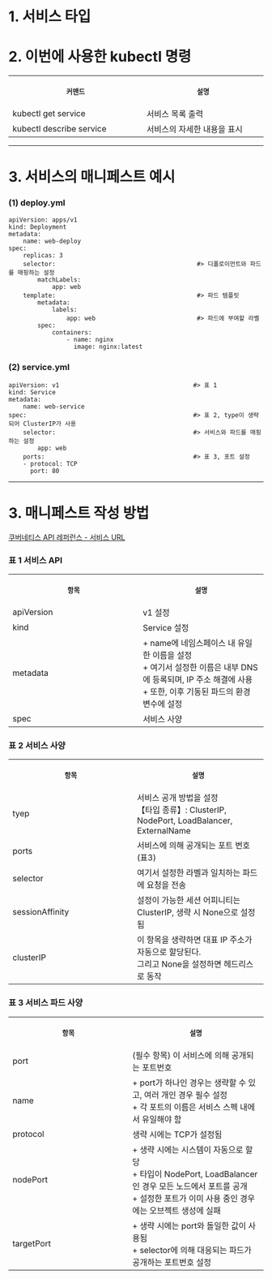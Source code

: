# 1. 서비스 타입



# 2. 이번에 사용한 kubectl 명령

<table>
<tr>
<th align="center">
<img width="441" height="1">
<p> 
<small>
커맨드 
</small>
</p>
</th>
<th align="center">
<img width="441" height="1">
<p> 
<small>
설명
</small>
</p>
</th>
</tr>
<tr>
<td>
<!-- REMOVE THE BACKSLASHES -->
kubectl get service
</td>
<td>
<!-- REMOVE THE BACKSLASHES -->
서비스 목록 출력
</td>
</tr>
<tr>
<td>
<!-- REMOVE THE BACKSLASHES -->
kubectl describe service
</td>
<td>
서비스의 자세한 내용을 표시
</td>
</tr>
</table>

----

# 3. 서비스의 매니페스트 예시

### (1) deploy.yml
```
apiVersion: apps/v1
kind: Deployment
metadata:
    name: web-deploy
spec:
    replicas: 3
    selector:                                       #> 디폴로이먼트와 파드를 매핑하는 설정
        matchLabels:
            app: web
    template:                                       #> 파드 템플릿
        metadata:
            labels:
                app: web                            #> 파드에 부여할 라벨
        spec:
            containers:
                - name: nginx
                  image: nginx:latest
```

### (2) service.yml
```
apiVersion: v1                                     #> 표 1
kind: Service
metadata:
    name: web-service
spec:                                              #> 표 2, type이 생략되어 ClusterIP가 사용
    selector:                                      #> 서비스와 파드를 매핑하는 설정
        app: web
    ports:                                         #> 표 3, 포트 설정
    - protocol: TCP
      port: 80
```

----

# 3. 매니페스트 작성 방법

[쿠버네티스 API 레퍼런스 - 서비스 URL](https://kubernetes.io/docs/reference/kubernetes-api/service-resources/service-v1/)

### 표 1 서비스 API 
<table>
<tr>
<th align="center">
<img width="441" height="1">
<p> 
<small>
항목 
</small>
</p>
</th>
<th align="center">
<img width="441" height="1">
<p> 
<small>
설명
</small>
</p>
</th>
</tr>
<tr>
<td>
<!-- REMOVE THE BACKSLASHES -->
apiVersion
</td>
<td>
<!-- REMOVE THE BACKSLASHES -->
v1 설정
</td>
</tr>
<tr>
<td>
<!-- REMOVE THE BACKSLASHES -->
kind
</td>
<td>
Service 설정
</td>
</tr>
<tr>
<td>
<!-- REMOVE THE BACKSLASHES -->
metadata
</td>
<td>
+ name에 네임스페이스 내 유일한 이름을 설정 <br> + 여기서 설정한 이름은 내부 DNS에 등록되며, IP 주소 해결에 사용 <br> + 또한, 이후 기동된 파드의 환경 변수에 설정
</td>
</tr>
<tr>
<td>
<!-- REMOVE THE BACKSLASHES -->
spec
</td>
<td>
서비스 사양
</td>
</tr>
</table>

### 표 2 서비스 사양
<table>
<tr>
<th align="center">
<img width="441" height="1">
<p> 
<small>
항목 
</small>
</p>
</th>
<th align="center">
<img width="441" height="1">
<p> 
<small>
설명
</small>
</p>
</th>
</tr>
<tr>
<td>
<!-- REMOVE THE BACKSLASHES -->
tyep
</td>
<td>
<!-- REMOVE THE BACKSLASHES -->
서비스 공개 방법을 설정 <br> 【타입 종류】: ClusterIP, NodePort, LoadBalancer, ExternalName
</td>
</tr>
<tr>
<td>
<!-- REMOVE THE BACKSLASHES -->
ports
</td>
<td>
서비스에 의해 공개되는 포트 번호 (표3)
</td>
</tr>
<tr>
<td>
<!-- REMOVE THE BACKSLASHES -->
selector
</td>
<td>
여기서 설정한 라벨과 일치하는 파드에 요청을 전송
</td>
</tr>
<tr>
<td>
<!-- REMOVE THE BACKSLASHES -->
sessionAffinity
</td>
<td>
설정이 가능한 세션 어피니티는 ClusterIP, 생략 시 None으로 설정됨
</td>
</tr>
<tr>
<td>
<!-- REMOVE THE BACKSLASHES -->
clusterIP
</td>
<td>
이 항목을 생략하면 대표 IP 주소가 자동으로 할당된다. <br> 그리고 None을 설정하면 헤드리스로 동작
</td>
</tr>
</table>

### 표 3 서비스 파드 사양
<table>
<tr>
<th align="center">
<img width="441" height="1">
<p> 
<small>
항목 
</small>
</p>
</th>
<th align="center">
<img width="441" height="1">
<p> 
<small>
설명
</small>
</p>
</th>
</tr>
<tr>
<td>
<!-- REMOVE THE BACKSLASHES -->
port
</td>
<td>
<!-- REMOVE THE BACKSLASHES -->
(필수 항목) 이 서비스에 의해 공개되는 포트번호
</td>
</tr>
<tr>
<td>
<!-- REMOVE THE BACKSLASHES -->
name
</td>
<td>
+ port가 하나인 경우는 생략할 수 있고, 여러 개인 경우 필수 설정 <br> + 각 포트의 이름은 서비스 스펙 내에서 유일해야 함
</td>
</tr>
<tr>
<td>
<!-- REMOVE THE BACKSLASHES -->
protocol
</td>
<td>
생략 시에는 TCP가 설정됨 
</td>
</tr>
<tr>
<td>
<!-- REMOVE THE BACKSLASHES -->
nodePort
</td>
<td>
+ 생략 시에는 시스템이 자동으로 할당 <br> + 타입이 NodePort, LoadBalancer인 경우 모든 노드에서 포트를 공개 <br> + 설정한 포트가 이미 사용 중인 경우에는 오브젝트 생성에 실패
</td>
</tr>
<tr>
<td>
<!-- REMOVE THE BACKSLASHES -->
targetPort
</td>
<td>
+ 생략 시에는 port와 돌일한 값이 사용됨 <br> + selector에 의해 대응되는 파드가 공개하는 포트번호 설정
</td>
</tr>
</table>